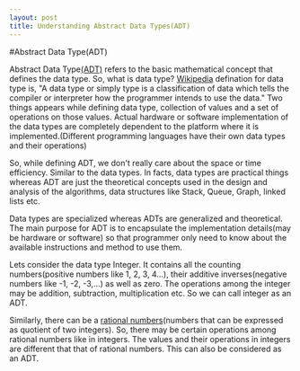 ```yaml
---
layout: post
title: Understanding Abstract Data Types(ADT)
---
```


#Abstract Data Type(ADT)

Abstract Data Type[(ADT)](https://en.wikipedia.org/wiki/Abstract_data_type) refers to the basic mathematical concept that defines the data type. So, what is data type?
[Wikipedia](https://en.wikipedia.org/wiki/Data_type) defination for data type is, "A data type or simply type is a classification of data which tells the compiler or interpreter how the programmer intends to use the data." Two things appears while defining data type, collection of values and a set of operations on those values. Actual hardware or software implementation of the data types are completely dependent to the platform where it is implemented.(Different programming languages have their own data types and their operations)

So, while defining ADT, we don't really care about the space or time efficiency. Similar to the data types. In facts, data types are practical things whereas ADT are just the theoretical concepts used in the design and analysis of the algorithms, data structures like Stack, Queue, Graph, linked lists etc.

Data types are specialized whereas ADTs are generalized and theoretical. The main purpose for ADT is to encapsulate the implementation details(may be hardware or software) so that programmer only need to know about the available instructions and method to use them.

Lets consider the data type Integer. It contains all the counting numbers(positive numbers like 1, 2, 3, 4...), their additive inverses(negative numbers like -1, -2, -3,...) as well as zero. The operations among the integer may be addition, subtraction, multiplication etc. So we can call integer as an ADT.

Similarly, there can be a [rational numbers](https://en.wikipedia.org/wiki/Rational_number)(numbers that can be expressed as quotient of two integers). So, there may be certain operations among rational numbers like in integers. The values and their operations in integers are different that that of rational numbers. This can also be considered as an ADT.
